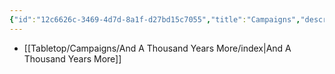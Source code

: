 ```yaml
---
{"id":"12c6626c-3469-4d7d-8a1f-d27bd15c7055","title":"Campaigns","description":"Tabletop Campaign overview.","publish":true,"date_created":"Tuesday, April 2nd 2024, 7:07:27 pm","date_modified":"Sunday, April 7th 2024, 12:08:15 pm","path":"Tabletop/Campaigns/index.md","permalink":"/tabletop/campaigns/index/","PassFrontmatter":true}
---
```



- [[Tabletop/Campaigns/And A Thousand Years More/index\|And A Thousand Years More]]

